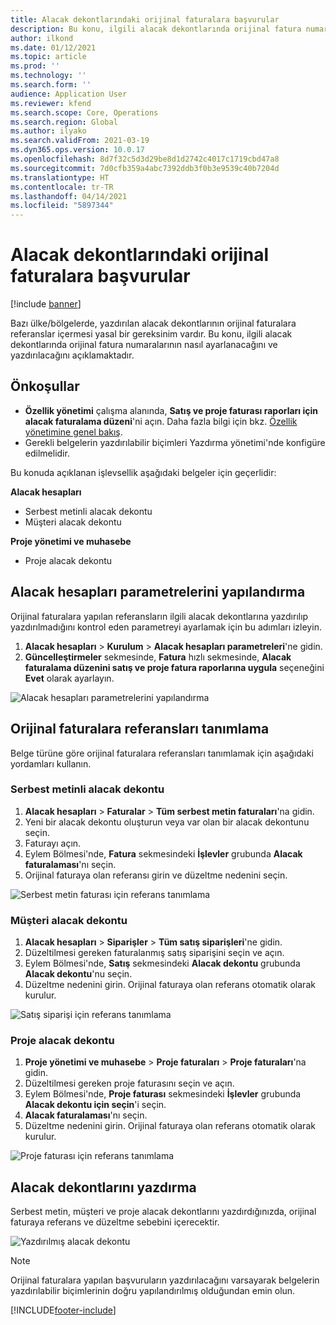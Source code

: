 ```yaml
---
title: Alacak dekontlarındaki orijinal faturalara başvurular
description: Bu konu, ilgili alacak dekontlarında orijinal fatura numaralarının nasıl ayarlanacağını ve yazdırılacağını açıklamaktadır.
author: ilkond
ms.date: 01/12/2021
ms.topic: article
ms.prod: ''
ms.technology: ''
ms.search.form: ''
audience: Application User
ms.reviewer: kfend
ms.search.scope: Core, Operations
ms.search.region: Global
ms.author: ilyako
ms.search.validFrom: 2021-03-19
ms.dyn365.ops.version: 10.0.17
ms.openlocfilehash: 8d7f32c5d3d29be8d1d2742c4017c1719cbd47a8
ms.sourcegitcommit: 7d0cfb359a4abc7392ddb3f0b3e9539c40b7204d
ms.translationtype: HT
ms.contentlocale: tr-TR
ms.lasthandoff: 04/14/2021
ms.locfileid: "5897344"
---
```

# <a name="references-to-original-invoices-in-credit-notes"></a>Alacak dekontlarındaki orijinal faturalara başvurular

[!include [banner](../includes/banner.md)]


Bazı ülke/bölgelerde, yazdırılan alacak dekontlarının orijinal faturalara referanslar içermesi yasal bir gereksinim vardır. Bu konu, ilgili alacak dekontlarında orijinal fatura numaralarının nasıl ayarlanacağını ve yazdırılacağını açıklamaktadır.

## <a name="prerequisites"></a>Önkoşullar

- **Özellik yönetimi** çalışma alanında, **Satış ve proje faturası raporları için alacak faturalama düzeni**'ni açın. Daha fazla bilgi için bkz. [Özellik yönetimine genel bakış](../../fin-ops-core/fin-ops/get-started/feature-management/feature-management-overview.md).
- Gerekli belgelerin yazdırılabilir biçimleri Yazdırma yönetimi'nde konfigüre edilmelidir.

Bu konuda açıklanan işlevsellik aşağıdaki belgeler için geçerlidir:

**Alacak hesapları**

- Serbest metinli alacak dekontu
- Müşteri alacak dekontu

**Proje yönetimi ve muhasebe**

- Proje alacak dekontu

## <a name="configure-accounts-receivable-parameters"></a>Alacak hesapları parametrelerini yapılandırma

Orijinal faturalara yapılan referansların ilgili alacak dekontlarına yazdırılıp yazdırılmadığını kontrol eden parametreyi ayarlamak için bu adımları izleyin.

1. **Alacak hesapları** \> **Kurulum** \> **Alacak hesapları parametreleri**'ne gidin.
2. **Güncelleştirmeler** sekmesinde, **Fatura** hızlı sekmesinde, **Alacak faturalama düzenini satış ve proje fatura raporlarına uygula** seçeneğini **Evet** olarak ayarlayın.

![Alacak hesapları parametrelerini yapılandırma](media/original-invoice-number-in-credit-note.jpg)

## <a name="define-references-to-original-invoices"></a>Orijinal faturalara referansları tanımlama

Belge türüne göre orijinal faturalara referansları tanımlamak için aşağıdaki yordamları kullanın.

### <a name="free-text-credit-note"></a>Serbest metinli alacak dekontu

1. **Alacak hesapları** \> **Faturalar** \> **Tüm serbest metin faturaları**'na gidin.
2. Yeni bir alacak dekontu oluşturun veya var olan bir alacak dekontunu seçin.
3. Faturayı açın.
4. Eylem Bölmesi'nde, **Fatura** sekmesindeki **İşlevler** grubunda **Alacak faturalaması**'nı seçin.
5. Orijinal faturaya olan referansı girin ve düzeltme nedenini seçin.

![Serbest metin faturası için referans tanımlama](media/reference-original-invoice-FTI.jpg)

### <a name="customer-credit-note"></a>Müşteri alacak dekontu

1. **Alacak hesapları** \> **Siparişler** \> **Tüm satış siparişleri**'ne gidin.
2. Düzeltilmesi gereken faturalanmış satış siparişini seçin ve açın.
3. Eylem Bölmesi'nde, **Satış** sekmesindeki **Alacak dekontu** grubunda **Alacak dekontu**'nu seçin.
4. Düzeltme nedenini girin. Orijinal faturaya olan referans otomatik olarak kurulur.

![Satış siparişi için referans tanımlama](media/reference-original-invoice-SO.jpg)

### <a name="project-credit-note"></a>Proje alacak dekontu

1. **Proje yönetimi ve muhasebe** \> **Proje faturaları** \> **Proje faturaları**'na gidin.
2. Düzeltilmesi gereken proje faturasını seçin ve açın.
3. Eylem Bölmesi'nde, **Proje faturası** sekmesindeki **İşlevler** grubunda **Alacak dekontu için seçin**'i seçin.
4. **Alacak faturalaması**'nı seçin.
5. Düzeltme nedenini girin. Orijinal faturaya olan referans otomatik olarak kurulur.

![Proje faturası için referans tanımlama](media/reference-original-invoice-project.jpg)

## <a name="printing-credit-notes"></a>Alacak dekontlarını yazdırma

Serbest metin, müşteri ve proje alacak dekontlarını yazdırdığınızda, orijinal faturaya referans ve düzeltme sebebini içerecektir.

![Yazdırılmış alacak dekontu](media/credit-note-FTI.jpg)

> [!NOTE]
> Orijinal faturalara yapılan başvuruların yazdırılacağını varsayarak belgelerin yazdırılabilir biçimlerinin doğru yapılandırılmış olduğundan emin olun.


[!INCLUDE[footer-include](../../includes/footer-banner.md)]